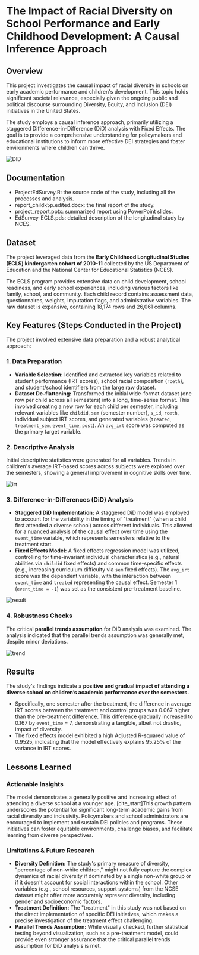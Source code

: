 # The Impact of Racial Diversity on School Performance and Early Childhood Development: A Causal Inference Approach

## Overview
This project investigates the causal impact of racial diversity in schools on early academic performance and children's development. This topic holds significant societal relevance, especially given the ongoing public and political discourse surrounding Diversity, Equity, and Inclusion (DEI) initiatives in the United States. 

The study employs a causal inference approach, primarily utilizing a staggered Difference-in-Difference (DiD) analysis with Fixed Effects. The goal is to provide a comprehensive understanding for policymakers and educational institutions to inform more effective DEI strategies and foster environments where children can thrive. 

![DID](https://github.com/LongNguyenKL/diversity-impact-on-education-project/blob/main/assets/did.png)

## Documentation
* ProjectEdSurvey.R: the source code of the study, including all the processes and analysis.
* report_childk5p.edited.docx: the final report of the study.
* project_report.pptx: summarized report using PowerPoint slides.
* EdSurvey-ECLS.pds: detailed description of the longitudinal study by NCES.

## Dataset
The project leveraged data from the **Early Childhood Longitudinal Studies (ECLS) kindergarten cohort of 2010-11** collected by the US Department of Education and the National Center for Educational Statistics (NCES). 

The ECLS program provides extensive data on child development, school readiness, and early school experiences, including various factors like family, school, and community. Each child record contains assessment data, questionnaires, weights, imputation flags, and administrative variables. The raw dataset is expansive, containing 18,174 rows and 26,061 columns. 

## Key Features (Steps Conducted in the Project)
The project involved extensive data preparation and a robust analytical approach:

### 1. Data Preparation
* **Variable Selection:** Identified and extracted key variables related to student performance (IRT scores), school racial composition (`rceth`), and student/school identifiers from the large raw dataset. 
* **Dataset De-flattening:** Transformed the initial wide-format dataset (one row per child across all semesters) into a long, time-series format. This involved creating a new row for each child per semester, including relevant variables like `childid`, `sem` (semester number), `s_id`, `rceth`, individual subject IRT scores, and generated variables (`treated`, `treatment_sem`, `event_time`, `post`).  An `avg_irt` score was computed as the primary target variable. 

### 2. Descriptive Analysis
Initial descriptive statistics were generated for all variables. Trends in children's average IRT-based scores across subjects were explored over the semesters, showing a general improvement in cognitive skills over time. 

![irt](https://github.com/LongNguyenKL/diversity-impact-on-education-project/blob/main/assets/eda.png)

### 3. Difference-in-Differences (DiD) Analysis
* **Staggered DiD Implementation:** A staggered DiD model was employed to account for the variability in the timing of "treatment" (when a child first attended a diverse school) across different individuals. This allowed for a nuanced analysis of the causal effect over time using the `event_time` variable, which represents semesters relative to the treatment start. 
* **Fixed Effects Model:** A fixed effects regression model was utilized, controlling for time-invariant individual characteristics (e.g., natural abilities via `childid` fixed effects) and common time-specific effects (e.g., increasing curriculum difficulty via `sem` fixed effects). The `avg_irt` score was the dependent variable, with the interaction between `event_time` and `treated` representing the causal effect. Semester 1 (`event_time = -1`) was set as the consistent pre-treatment baseline.

![result](https://github.com/LongNguyenKL/diversity-impact-on-education-project/blob/main/assets/Screenshot%202025-05-07%20221133.png)

### 4. Robustness Checks
The critical **parallel trends assumption** for DiD analysis was examined. The analysis indicated that the parallel trends assumption was generally met, despite minor deviations. 

![trend](https://github.com/LongNguyenKL/diversity-impact-on-education-project/blob/main/assets/trend.png)

## Results
The study's findings indicate a **positive and gradual impact of attending a diverse school on children’s academic performance over the semesters.** 

* Specifically, one semester after the treatment, the difference in average IRT scores between the treatment and control groups was 0.067 higher than the pre-treatment difference. This difference gradually increased to 0.167 by `event_time` = 7, demonstrating a tangible, albeit not drastic, impact of diversity. 
* The fixed effects model exhibited a high Adjusted R-squared value of 0.9525, indicating that the model effectively explains 95.25% of the variance in IRT scores. 

## Lessons Learned

### Actionable Insights
The model demonstrates a generally positive and increasing effect of attending a diverse school at a younger age.  [cite_start]This growth pattern underscores the potential for significant long-term academic gains from racial diversity and inclusivity. Policymakers and school administrators are encouraged to implement and sustain DEI policies and programs. These initiatives can foster equitable environments, challenge biases, and facilitate learning from diverse perspectives. 

### Limitations & Future Research
* **Diversity Definition:** The study's primary measure of diversity, "percentage of non-white children," might not fully capture the complex dynamics of racial diversity if dominated by a single non-white group or if it doesn't account for social interactions within the school. Other variables (e.g., school resources, support systems) from the NCSE dataset might offer more accurately represent diversity, including gender and socioeconomic factors. 
* **Treatment Definition:** The "treatment" in this study was not based on the direct implementation of specific DEI initiatives, which makes a precise investigation of the treatment effect challenging.
* **Parallel Trends Assumption:** While visually checked, further statistical testing beyond visualization, such as a pre-treatment model, could provide even stronger assurance that the critical parallel trends assumption for DiD analysis is met.

